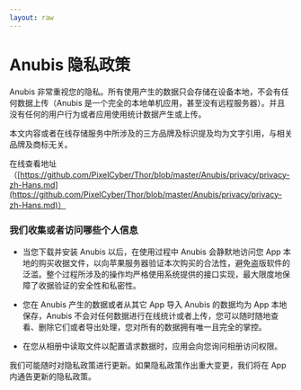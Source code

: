```yaml
---
layout: raw
---
```


# Anubis 隐私政策

Anubis 非常重视您的隐私。所有使用产生的数据只会存储在设备本地，不会有任何数据上传（Anubis 是一个完全的本地单机应用，甚至没有远程服务器）。并且没有任何的用户行为或者应用使用统计数据产生或上传。


本文内容或者在线存储服务中所涉及的三方品牌及标识提及均为文字引用，与相关品牌及商标无关。

在线查看地址（[https://github.com/PixelCyber/Thor/blob/master/Anubis/privacy/privacy-zh-Hans.md](https://github.com/PixelCyber/Thor/blob/master/Anubis/privacy/privacy-zh-Hans.md)）


### 我们收集或者访问哪些个人信息

- 当您下载并安装 Anubis 以后，在使用过程中 Anubis 会静默地访问您 App 本地的购买收据文件，以向苹果服务器验证本次购买的合法性，避免盗版软件的泛滥。整个过程所涉及的操作均严格使用系统提供的接口实现，最大限度地保障了收据验证的安全性和私密性。

- 您在 Anubis 产生的数据或者从其它 App 导入 Anubis 的数据均为 App 本地保存，Anubis 不会对任何数据进行在线统计或者上传，您可以随时随地查看、删除它们或者导出处理，您对所有的数据拥有唯一且完全的掌控。

- 在您从相册中读取文件以配置请求数据时，应用会向您询问相册访问权限。


我们可能随时对隐私政策进行更新。如果隐私政策作出重大变更，我们将在 App 内通告更新的隐私政策。